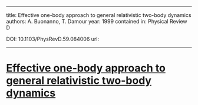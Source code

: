 
---
title: Effective one-body approach to general relativistic two-body dynamics
authors: A. Buonanno, T. Damour
year: 1999
contained in: Physical Review D

DOI: 10.1103/PhysRevD.59.084006
url: 

---
# [Effective one-body approach to general relativistic two-body dynamics](zotero://select/items/@buonannoEffectiveOnebodyApproach1999)
